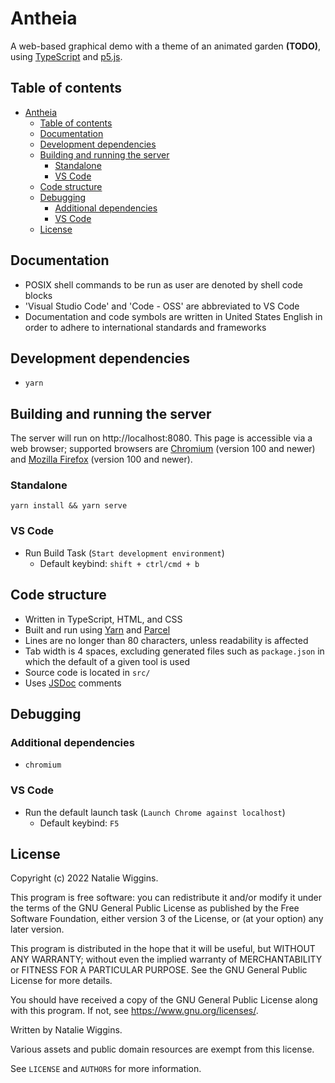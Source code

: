 # Antheia

A web-based graphical demo with a theme of an animated garden **(TODO)**, using
[TypeScript](https://www.typescriptlang.org/) and [p5.js](https://p5js.org/).

## Table of contents

* [Antheia](#antheia)
    * [Table of contents](#table-of-contents)
    * [Documentation](#documentation)
    * [Development dependencies](#development-dependencies)
    * [Building and running the server](#building-and-running-the-server)
        * [Standalone](#standalone)
        * [VS Code](#vs-code)
    * [Code structure](#code-structure)
    * [Debugging](#debugging)
        * [Additional dependencies](#additional-dependencies)
        * [VS Code](#vs-code-1)
    * [License](#license)

## Documentation

* POSIX shell commands to be run as user are denoted by shell code blocks
* 'Visual Studio Code' and 'Code - OSS' are abbreviated to VS Code
* Documentation and code symbols are written in United States English in order
  to adhere to international standards and frameworks

## Development dependencies

- `yarn`

## Building and running the server

The server will run on http://localhost:8080. This page is accessible via a web
browser; supported browsers are [Chromium](https://www.chromium.org/Home/)
(version 100 and newer) and [Mozilla Firefox](https://www.mozilla.org/en-GB/firefox/)
(version 100 and newer).

### Standalone

```shell
yarn install && yarn serve
```

### VS Code

* Run Build Task (`Start development environment`)
    * Default keybind: `shift + ctrl/cmd + b`

## Code structure

* Written in TypeScript, HTML, and CSS
* Built and run using [Yarn](https://yarnpkg.com/) and [Parcel](https://parceljs.org/)
* Lines are no longer than 80 characters, unless readability is affected
* Tab width is 4 spaces, excluding generated files such as `package.json` in
  which the default of a given tool is used
* Source code is located in `src/`
* Uses [JSDoc](https://jsdoc.app/) comments

## Debugging

### Additional dependencies

* `chromium`

### VS Code

* Run the default launch task (`Launch Chrome against localhost`)
    * Default keybind: `F5`

## License

Copyright (c) 2022 Natalie Wiggins.

This program is free software: you can redistribute it and/or modify
it under the terms of the GNU General Public License as published by
the Free Software Foundation, either version 3 of the License, or
(at your option) any later version.

This program is distributed in the hope that it will be useful,
but WITHOUT ANY WARRANTY; without even the implied warranty of
MERCHANTABILITY or FITNESS FOR A PARTICULAR PURPOSE. See the
GNU General Public License for more details.

You should have received a copy of the GNU General Public License
along with this program. If not, see <https://www.gnu.org/licenses/>.

Written by Natalie Wiggins.

Various assets and public domain resources are exempt from this license.

See `LICENSE` and `AUTHORS` for more information.